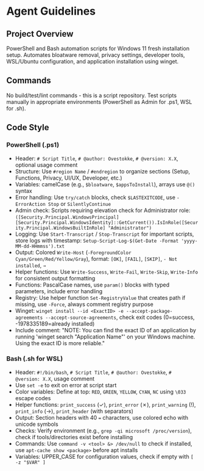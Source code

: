 # Agent Guidelines

## Project Overview
PowerShell and Bash automation scripts for Windows 11 fresh installation setup. Automates bloatware removal, privacy settings, developer tools, WSL/Ubuntu configuration, and application installation using winget.

## Commands
No build/test/lint commands - this is a script repository. Test scripts manually in appropriate environments (PowerShell as Admin for .ps1, WSL for .sh).

## Code Style

### PowerShell (.ps1)
- Header: `# Script Title`, `# @author: Ovestokke`, `# @version: X.X`, optional usage comment
- Structure: Use `#region Name` / `#endregion` to organize sections (Setup, Functions, Privacy, UI/UX, Developer, etc.)
- Variables: camelCase (e.g., `$bloatware`, `$appsToInstall`), arrays use `@()` syntax
- Error handling: Use `try/catch` blocks, check `$LASTEXITCODE`, use `-ErrorAction Stop` or `SilentlyContinue`
- Admin check: Scripts requiring elevation check for Administrator role: `([Security.Principal.WindowsPrincipal][Security.Principal.WindowsIdentity]::GetCurrent()).IsInRole([Security.Principal.WindowsBuiltInRole] "Administrator")`
- Logging: Use `Start-Transcript` / `Stop-Transcript` for important scripts, store logs with timestamp: `Setup-Script-Log-$(Get-Date -Format 'yyyy-MM-dd-HHmmss').txt`
- Output: Colored `Write-Host` (`-ForegroundColor Cyan/Green/Red/Yellow/Gray`), format: `[OK]`, `[FAIL]`, `[SKIP]`, `- Not installed`, `→`
- Helper functions: Use `Write-Success`, `Write-Fail`, `Write-Skip`, `Write-Info` for consistent output formatting
- Functions: PascalCase names, use `param()` blocks with typed parameters, include error handling
- Registry: Use helper function `Set-RegistryValue` that creates path if missing, use `-Force`, always comment registry purpose
- Winget: `winget install --id <ExactID> -e --accept-package-agreements --accept-source-agreements`, check exit codes (0=success, -1978335189=already installed)
- Include comment: "NOTE: You can find the exact ID of an application by running 'winget search "Application Name"' on your Windows machine. Using the exact ID is more reliable."

### Bash (.sh for WSL)
- Header: `#!/bin/bash`, `# Script Title`, `# @author: Ovestokke`, `# @version: X.X`, usage comment
- Use `set -e` to exit on error at script start
- Color variables: Define at top: `RED`, `GREEN`, `YELLOW`, `CYAN`, `NC` using `\033` escape codes
- Helper functions: `print_success` (✓), `print_error` (✗), `print_warning` (!), `print_info` (→), `print_header` (with separators)
- Output: Section headers with 40 `=` characters, use colored echo with unicode symbols
- Checks: Verify environment (e.g., `grep -qi microsoft /proc/version`), check if tools/directories exist before installing
- Commands: Use `command -v <tool> &> /dev/null` to check if installed, use `apt-cache show <package>` before apt installs
- Variables: UPPER_CASE for configuration values, check if empty with `[ -z "$VAR" ]`
